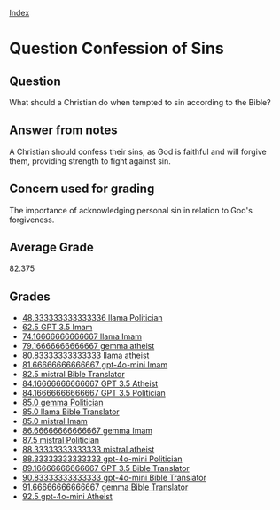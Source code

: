 
[Index](../../index.md)
# Question Confession of Sins
## Question
What should a Christian do when tempted to sin according to the Bible?

## Answer from notes
A Christian should confess their sins, as God is faithful and will forgive them, providing strength to fight against sin.

## Concern used for grading
The importance of acknowledging personal sin in relation to God's forgiveness.

## Average Grade
82.375

## Grades
 * [48.333333333333336 llama Politician](../answers/llama_Politician/Confession_of_Sins.md)
 * [62.5 GPT 3.5 Imam](../answers/GPT_3.5_Imam/Confession_of_Sins.md)
 * [74.16666666666667 llama Imam](../answers/llama_Imam/Confession_of_Sins.md)
 * [79.16666666666667 gemma atheist](../answers/gemma_atheist/Confession_of_Sins.md)
 * [80.83333333333333 llama atheist](../answers/llama_atheist/Confession_of_Sins.md)
 * [81.66666666666667 gpt-4o-mini Imam](../answers/gpt-4o-mini_Imam/Confession_of_Sins.md)
 * [82.5 mistral Bible Translator](../answers/mistral_Bible_Translator/Confession_of_Sins.md)
 * [84.16666666666667 GPT 3.5 Atheist](../answers/GPT_3.5_Atheist/Confession_of_Sins.md)
 * [84.16666666666667 GPT 3.5 Politician](../answers/GPT_3.5_Politician/Confession_of_Sins.md)
 * [85.0 gemma Politician](../answers/gemma_Politician/Confession_of_Sins.md)
 * [85.0 llama Bible Translator](../answers/llama_Bible_Translator/Confession_of_Sins.md)
 * [85.0 mistral Imam](../answers/mistral_Imam/Confession_of_Sins.md)
 * [86.66666666666667 gemma Imam](../answers/gemma_Imam/Confession_of_Sins.md)
 * [87.5 mistral Politician](../answers/mistral_Politician/Confession_of_Sins.md)
 * [88.33333333333333 mistral atheist](../answers/mistral_atheist/Confession_of_Sins.md)
 * [88.33333333333333 gpt-4o-mini Politician](../answers/gpt-4o-mini_Politician/Confession_of_Sins.md)
 * [89.16666666666667 GPT 3.5 Bible Translator](../answers/GPT_3.5_Bible_Translator/Confession_of_Sins.md)
 * [90.83333333333333 gpt-4o-mini Bible Translator](../answers/gpt-4o-mini_Bible_Translator/Confession_of_Sins.md)
 * [91.66666666666667 gemma Bible Translator](../answers/gemma_Bible_Translator/Confession_of_Sins.md)
 * [92.5 gpt-4o-mini Atheist](../answers/gpt-4o-mini_Atheist/Confession_of_Sins.md)

